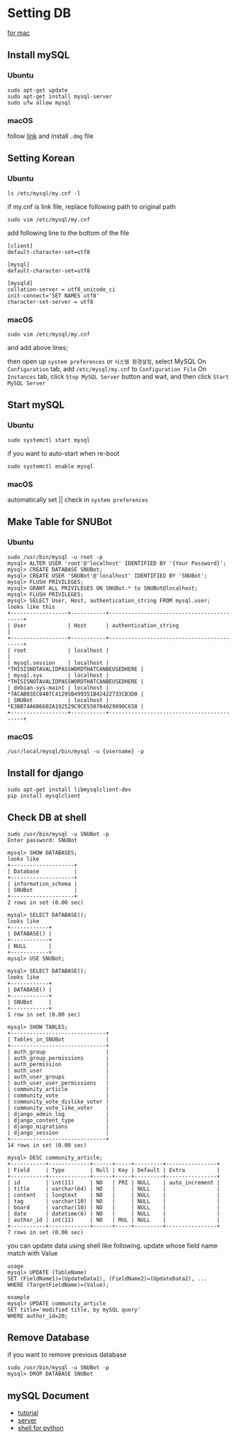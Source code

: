 # Setting DB
[for mac](https://daimhada.tistory.com/121)

## Install mySQL
### Ubuntu
```
sudo apt-get update
sudo apt-get install mysql-server
sudo ufw allow mysql
```
### macOS
follow [link](https://dev.mysql.com/downloads/mysql/) and install `.dmg` file

## Setting Korean
### Ubuntu
```
ls /etc/mysql/my.cnf -l
```
if my.cnf is link file, replace following path to original path
```
sudo vim /etc/mysql/my.cnf
```
add following line to the bottom of the file
```
[client]
default-character-set=utf8

[mysql]
default-character-set=utf8

[mysqld]
collation-server = utf8_unicode_ci
init-connect='SET NAMES utf8'
character-set-server = utf8
```
### macOS
```
sudo vim /etc/mysql/my.cnf
```
and add above lines;

then open up `system preferences` or `시스템 환경설정`, select MySQL
On `Configuration` tab, add `/etc/mysql/my.cnf` to `Configuration File`
On `Instances` tab,
click `Stop MySQL Server` button and wait, and then click `Start MySQL Server`


## Start mySQL
### Ubuntu
```
sudo systemctl start mysql
```
if you want to auto-start when re-boot
```
sudo systemctl enable mysql
``` 
### macOS
automatically set || check in `system preferences`


## Make Table for SNUBot
### Ubuntu
```
sudo /usr/bin/mysql -u root -p
mysql> ALTER USER 'root'@'localhost' IDENTIFIED BY '{Your Password}';
mysql> CREATE DATABASE SNUBot;
mysql> CREATE USER 'SNUBot'@'localhost' IDENTIFIED BY 'SNUBot';
mysql> FLUSH PRIVILEGES;
mysql> GRANT ALL PRIVILEGES ON SNUBot.* to SNUBot@localhost;
mysql> FLUSH PRIVILEGES;
mysql> SELECT User, Host, authentication_string FROM mysql.user;
looks like this
+------------------+-----------+-------------------------------------------+
| User             | Host      | authentication_string                     |
+------------------+-----------+-------------------------------------------+
| root             | localhost |                                           |
| mysql.session    | localhost | *THISISNOTAVALIDPASSWORDTHATCANBEUSEDHERE |
| mysql.sys        | localhost | *THISISNOTAVALIDPASSWORDTHATCANBEUSEDHERE |
| debian-sys-maint | localhost | *7ACAB03EC0407C41295B499351B42422733CB3D0 |
| SNUBot           | localhost | *E3BB74A6B6602A192529C9CE550704029890C658 |
+------------------+-----------+-------------------------------------------+
```
### macOS
`/usr/local/mysql/bin/mysql -u {username} -p`


## Install for django
```
sudo apt-get install libmysqlclient-dev
pip install mysqlclient
```

## Check DB at shell
```
sudo /usr/bin/mysql -u SNUBot -p
Enter password: SNUBot

mysql> SHOW DATABASES;
looks like
+--------------------+
| Database           |
+--------------------+
| information_schema |
| SNUBot             |
+--------------------+
2 rows in set (0.00 sec)

mysql> SELECT DATABASE();
looks like
+------------+
| DATABASE() |
+------------+
| NULL       |
+------------+
mysql> USE SNUBot;

mysql> SELECT DATABASE();
looks like
+------------+
| DATABASE() |
+------------+
| SNUBot     |
+------------+
1 row in set (0.00 sec)

mysql> SHOW TABLES;
+------------------------------+
| Tables_in_SNUBot             |
+------------------------------+
| auth_group                   |
| auth_group_permissions       |
| auth_permission              |
| auth_user                    |
| auth_user_groups             |
| auth_user_user_permissions   |
| community_article            |
| community_vote               |
| community_vote_dislike_voter |
| community_vote_like_voter    |
| django_admin_log             |
| django_content_type          |
| django_migrations            |
| django_session               |
+------------------------------+
14 rows in set (0.00 sec)

mysql> DESC community_article;
+-----------+-------------+------+-----+---------+----------------+
| Field     | Type        | Null | Key | Default | Extra          |
+-----------+-------------+------+-----+---------+----------------+
| id        | int(11)     | NO   | PRI | NULL    | auto_increment |
| title     | varchar(64) | NO   |     | NULL    |                |
| content   | longtext    | NO   |     | NULL    |                |
| tag       | varchar(10) | NO   |     | NULL    |                |
| board     | varchar(10) | NO   |     | NULL    |                |
| date      | datetime(6) | NO   |     | NULL    |                |
| author_id | int(11)     | NO   | MUL | NULL    |                |
+-----------+-------------+------+-----+---------+----------------+
7 rows in set (0.00 sec)
```
you can update data using shell like following. update whose field name match with Value 
```
usage
mysql> UPDATE (TableName)
SET (FieldName1)=(UpdateData1), (FieldName2)=(UpdateData2), ...
WHERE (TargetFieldName)=(Value);

example
mysql> UPDATE community_article
SET title='modified title, by mySQL query'
WHERE author_id=20;
```

## Remove Database
if you want to remove previous database
```
sudo /usr/bin/mysql -u SNUBot -p
mysql> DROP DATABASE SNUBot
```

## mySQL Document
- [tutorial](https://dev.mysql.com/doc/refman/5.7/en/tutorial.html)
- [server](https://dev.mysql.com/doc/refman/5.7/en/server-administration.html)
- [shell for python](https://dev.mysql.com/doc/refman/5.7/en/mysql-shell-tutorial-python.html)
